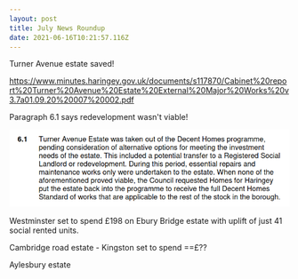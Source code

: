 ```yaml
---
layout: post
title: July News Roundup
date: 2021-06-16T10:21:57.116Z
---
```

Turner Avenue estate saved!

https://www.minutes.haringey.gov.uk/documents/s117870/Cabinet%20report%20Turner%20Avenue%20Estate%20External%20Major%20Works%20v3.7a01.09.20%20007%20002.pdf

Paragraph 6.1 says redevelopment wasn't viable!

![](/images/screenshot-2021-06-16-at-12-18-15-briefing-for-award-of-contract-for-external-major-works-to-the-turner-avenue-estate-pdf.png)



Westminster set to spend £198 on Ebury Bridge estate with uplift of just 41 social rented units.

Cambridge road estate - Kingston set to spend ==£??

Aylesbury estate